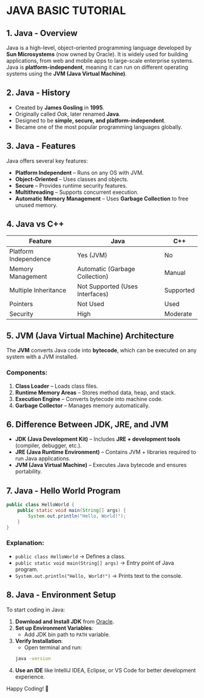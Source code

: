 # JAVA BASIC TUTORIAL

## 1. Java - Overview
Java is a high-level, object-oriented programming language developed by **Sun Microsystems** (now owned by Oracle). It is widely used for building applications, from web and mobile apps to large-scale enterprise systems. Java is **platform-independent**, meaning it can run on different operating systems using the **JVM (Java Virtual Machine)**.

## 2. Java - History
- Created by **James Gosling** in **1995**.
- Originally called *Oak*, later renamed **Java**.
- Designed to be **simple, secure, and platform-independent**.
- Became one of the most popular programming languages globally.

## 3. Java - Features
Java offers several key features:
- **Platform Independent** – Runs on any OS with JVM.
- **Object-Oriented** – Uses classes and objects.
- **Secure** – Provides runtime security features.
- **Multithreading** – Supports concurrent execution.
- **Automatic Memory Management** – Uses **Garbage Collection** to free unused memory.

## 4. Java vs C++
| Feature   | Java | C++ |
|-----------|------|-----|
| Platform Independence | Yes (JVM) | No |
| Memory Management | Automatic (Garbage Collection) | Manual |
| Multiple Inheritance | Not Supported (Uses Interfaces) | Supported |
| Pointers | Not Used | Used |
| Security | High | Moderate |

## 5. JVM (Java Virtual Machine) Architecture
The **JVM** converts Java code into **bytecode**, which can be executed on any system with a JVM installed.
### Components:
1. **Class Loader** – Loads class files.
2. **Runtime Memory Areas** – Stores method data, heap, and stack.
3. **Execution Engine** – Converts bytecode into machine code.
4. **Garbage Collector** – Manages memory automatically.

## 6. Difference Between JDK, JRE, and JVM
- **JDK (Java Development Kit)** – Includes **JRE + development tools** (compiler, debugger, etc.).
- **JRE (Java Runtime Environment)** – Contains JVM + libraries required to run Java applications.
- **JVM (Java Virtual Machine)** – Executes Java bytecode and ensures portability.

## 7. Java - Hello World Program
```java
public class HelloWorld {
    public static void main(String[] args) {
        System.out.println("Hello, World!");
    }
}
```
### Explanation:
- `public class HelloWorld` → Defines a class.
- `public static void main(String[] args)` → Entry point of Java program.
- `System.out.println("Hello, World!")` → Prints text to the console.

## 8. Java - Environment Setup
To start coding in Java:
1. **Download and Install JDK** from [Oracle](https://www.oracle.com/java/technologies/javase-downloads.html).
2. **Set up Environment Variables**:
   - Add JDK bin path to `PATH` variable.
3. **Verify Installation**:
   - Open terminal and run:
   ```sh
   java -version
   ```
4. **Use an IDE** like IntelliJ IDEA, Eclipse, or VS Code for better development experience.

Happy Coding! 🚀
